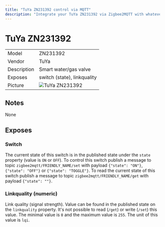 ```yaml
---
title: "TuYa ZN231392 control via MQTT"
description: "Integrate your TuYa ZN231392 via Zigbee2MQTT with whatever smart home infrastructure you are using without the vendors bridge or gateway."
---
```


<!-- !!!! -->
<!-- ATTENTION: This file is auto-generated through docgen! -->
<!-- You can only edit the "## Notes"-Section. -->
<!-- !!!! -->

# TuYa ZN231392

|     |     |
|-----|-----|
| Model | ZN231392  |
| Vendor  | TuYa  |
| Description | Smart water/gas valve |
| Exposes | switch (state), linkquality |
| Picture | ![TuYa ZN231392](https://psi-4ward.github.io/zigbee2mqtt.io/images/devices/ZN231392.jpg) |


## Notes

None



## Exposes

### Switch 
The current state of this switch is in the published state under the `state` property (value is `ON` or `OFF`).
To control this switch publish a message to topic `zigbee2mqtt/FRIENDLY_NAME/set` with payload `{"state": "ON"}`, `{"state": "OFF"}` or `{"state": "TOGGLE"}`.
To read the current state of this switch publish a message to topic `zigbee2mqtt/FRIENDLY_NAME/get` with payload `{"state": ""}`.

### Linkquality (numeric)
Link quality (signal strength).
Value can be found in the published state on the `linkquality` property.
It's not possible to read (`/get`) or write (`/set`) this value.
The minimal value is `0` and the maximum value is `255`.
The unit of this value is `lqi`.

